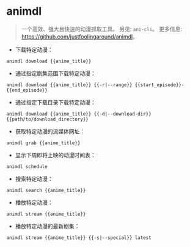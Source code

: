 # animdl

> 一个高效、强大且快速的动漫抓取工具。
> 另见: `ani-cli`。
> 更多信息: <https://github.com/justfoolingaround/animdl>。

- 下载特定动漫：

`animdl download {{anime_title}}`

- 通过指定剧集范围下载特定动漫：

`animdl download {{anime_title}} {{-r|--range}} {{start_episode}}-{{end_episode}}`

- 通过指定下载目录下载特定动漫：

`animdl download {{anime_title}} {{-d|--download-dir}} {{path/to/download_directory}}`

- 获取特定动漫的流媒体网址：

`animdl grab {{anime_title}}`

- 显示下周即将上映的动漫时间表：

`animdl schedule`

- 搜索特定动漫：

`animdl search {{anime_title}}`

- 播放特定动漫：

`animdl stream {{anime_title}}`

- 播放特定动漫的最新剧集：

`animdl stream {{anime_title}} {{-s|--special}} latest`